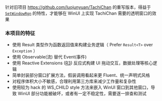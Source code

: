 ﻿针对旧项目 https://github.com/luojunyuan/TachiChan 的重写版本，得益于 [`SetWindowRgn`](https://learn.microsoft.com/zh-cn/windows/win32/api/winuser/nf-winuser-setwindowrgn) 的特性，才能够在 WinUI 上实现 TachiChan 需要的透明窗口的效果

### 本项目的特征
- 使用 Result 类型作为函数返回值来构建业务逻辑（ Prefer `Result<T>` over `Exception` ）
- 使用 Observable(流) 替代 Event(事件)
- 使用 Reactive Extensions ([R3](https://github.com/Cysharp/R3)) 反应式构建 UI 拖动交互，数据处理等核心逻辑
- 简单封装部分窗口扩展方法，假装调用看起来更 Fluent、统一声明式风格
- 对程序体积大小不敏感，合理利用第三方库来减少工作量和复杂性
- 使用较为 hack 的 WS_CHILD style 方法来嵌入 WinUI 窗口到其他窗口，导致 WinUI 部分功能被破坏，或者有一定不稳定性，需要逐一排查和测试
